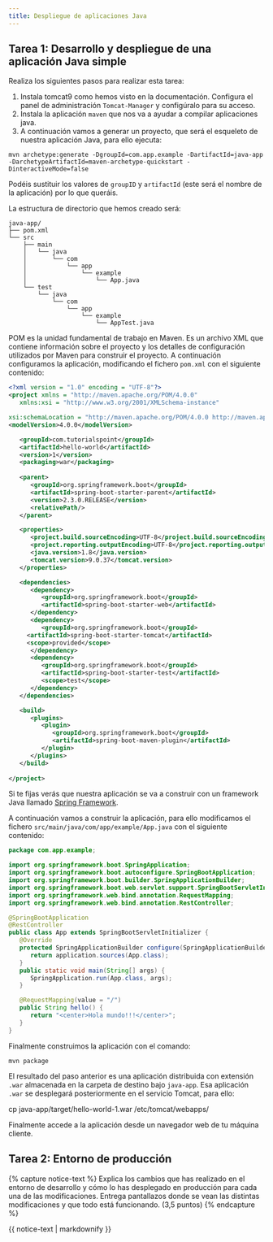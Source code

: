 ```yaml
---
title: Despliegue de aplicaciones Java
---
```


## Tarea 1: Desarrollo y despliegue de una aplicación Java simple

Realiza los siguientes pasos para realizar esta tarea:

1. Instala tomcat9 como hemos visto en la documentación. Configura el panel de administración `Tomcat-Manager` y configúralo para su acceso.
2. Instala la aplicación `maven` que nos va a ayudar a compilar aplicaciones java.
3. A continuación vamos a generar un proyecto, que será el esqueleto de nuestra aplicación Java, para ello ejecuta:

```
mvn archetype:generate -DgroupId=com.app.example -DartifactId=java-app -DarchetypeArtifactId=maven-archetype-quickstart -DinteractiveMode=false
```

Podéis sustituir los valores de `groupID` y `artifactId` (este será el nombre de la aplicación) por lo que queráis.

La estructura de directorio que hemos creado será:

```
java-app/
├── pom.xml
└── src
    ├── main
    │   └── java
    │       └── com
    │           └── app
    │               └── example
    │                   └── App.java
    └── test
        └── java
            └── com
                └── app
                    └── example
                        └── AppTest.java
```

POM es la unidad fundamental de trabajo en Maven. Es un archivo XML que contiene información sobre el proyecto y los detalles de configuración utilizados por Maven para construir el proyecto. 
A continuación configuramos la aplicación, modificando el fichero `pom.xml` con el siguiente contenido:

```xml
<?xml version = "1.0" encoding = "UTF-8"?>
<project xmlns = "http://maven.apache.org/POM/4.0.0" 
   xmlns:xsi = "http://www.w3.org/2001/XMLSchema-instance"

xsi:schemaLocation = "http://maven.apache.org/POM/4.0.0 http://maven.apache.org/xsd/maven-4.0.0.xsd">
<modelVersion>4.0.0</modelVersion>

   <groupId>com.tutorialspoint</groupId>
   <artifactId>hello-world</artifactId>
   <version>1</version>
   <packaging>war</packaging>
   
   <parent>
      <groupId>org.springframework.boot</groupId>
      <artifactId>spring-boot-starter-parent</artifactId>
      <version>2.3.0.RELEASE</version>
      <relativePath/> 
   </parent>

   <properties>
      <project.build.sourceEncoding>UTF-8</project.build.sourceEncoding>
      <project.reporting.outputEncoding>UTF-8</project.reporting.outputEncoding>
      <java.version>1.8</java.version>
      <tomcat.version>9.0.37</tomcat.version>
   </properties>

   <dependencies>
      <dependency>
         <groupId>org.springframework.boot</groupId>
         <artifactId>spring-boot-starter-web</artifactId>
      </dependency>
      <dependency>  
         <groupId>org.springframework.boot</groupId>  
	 <artifactId>spring-boot-starter-tomcat</artifactId>  
	 <scope>provided</scope>  
      </dependency>   
      <dependency>
         <groupId>org.springframework.boot</groupId>
         <artifactId>spring-boot-starter-test</artifactId>
         <scope>test</scope>
      </dependency>
   </dependencies>

   <build>
      <plugins>
         <plugin>
            <groupId>org.springframework.boot</groupId>
            <artifactId>spring-boot-maven-plugin</artifactId>
         </plugin>
      </plugins>
   </build>
   
</project>
```

Si te fijas verás que nuestra aplicación se va a construir con un framework Java llamado [Spring Framework](https://spring.io/projects/spring-framework).

A continuación vamos a construir la aplicación, para ello modificamos el fichero `src/main/java/com/app/example/App.java` con el siguiente contenido:

```java
package com.app.example;

import org.springframework.boot.SpringApplication;
import org.springframework.boot.autoconfigure.SpringBootApplication;
import org.springframework.boot.builder.SpringApplicationBuilder;
import org.springframework.boot.web.servlet.support.SpringBootServletInitializer;
import org.springframework.web.bind.annotation.RequestMapping;
import org.springframework.web.bind.annotation.RestController;

@SpringBootApplication
@RestController
public class App extends SpringBootServletInitializer {
   @Override
   protected SpringApplicationBuilder configure(SpringApplicationBuilder application) {
      return application.sources(App.class);
   }
   public static void main(String[] args) {
      SpringApplication.run(App.class, args);
   }

   @RequestMapping(value = "/")
   public String hello() {
      return "<center>Hola mundo!!!</center>";
   }
}
```

Finalmente construimos la aplicación con el comando:

```
mvn package
```

El resultado del paso anterior es una aplicación distribuida con extensión `.war` almacenada en la carpeta de destino bajo `java-app`. Esa aplicación `.war` se desplegará posteriormente en el servicio Tomcat, para ello:

cp java-app/target/hello-world-1.war /etc/tomcat/webapps/

Finalmente accede a la aplicación desde un navegador web de tu máquina cliente.

## Tarea 2: Entorno de producción


{% capture notice-text %}
Explica los cambios que has realizado en el entorno de desarrollo y cómo lo has desplegado en producción para cada una de las modificaciones. Entrega pantallazos donde se vean las distintas modificaciones y que todo está funcionando. (3,5 puntos)
{% endcapture %}<div class="notice--info">{{ notice-text | markdownify }}</div>
